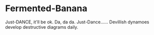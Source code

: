 Fermented-Banana
================
Just-DANCE, it'll be ok.
Da, da da.
Just-Dance......
Devillish dynamoes develop destructive diagrams daily.

